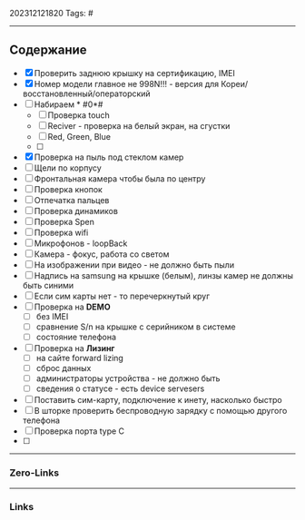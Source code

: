 202312121820
Tags: #

---
## Содержание
- [x] Проверить заднюю крышку на сертификацию, IMEI
- [x] Номер модели главное не 998N!!! - версия для Кореи/восстановленный/операторский
- [ ] Набираем * #0*#
	- [ ] Проверка touch
	- [ ] Reciver - проверка на белый экран, на сгустки 
	- [ ] Red, Green, Blue 
	- [ ] 
- [x] Проверка на пыль под стеклом камер
- [ ] Щели по корпусу
- [ ] Фронтальная камера чтобы была по центру 
- [ ] Проверка кнопок
- [ ] Отпечатка пальцев 
- [ ] Проверка динамиков
- [ ] Проверка Spen
- [ ] Проверка wifi
- [ ] Микрофонов - loopBack
- [ ] Камера - фокус, работа со светом
- [ ] На изображении при видео - не должно быть пыли
- [ ] Надпись на samsung на крышке (белым), линзы камер не должны быть синими 
- [ ] Если сим карты нет - то перечеркнутый круг
- [ ] Проверка на **DEMO** 
	- [ ] без IMEI 
	- [ ] сравнение S/n на крышке с серийником в системе
	- [ ] состояние телефона
- [ ] Проверка на **Лизинг**
	- [ ] на сайте forward lizing
	- [ ] сброс данных 
	- [ ] администраторы устройства - не должно быть 
	- [ ] сведения о статусе - есть device servesers
- [ ] Поставить сим-карту, подключение к инету, насколько быстро
- [ ] В шторке проверить беспроводную зарядку с помощью другого телефона
- [ ] Проверка порта type C
- [ ] 
---
### Zero-Links


---
### Links
